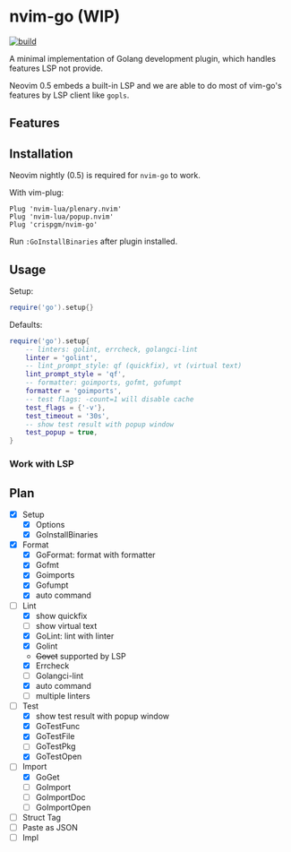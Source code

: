 # nvim-go (WIP)

[![build](https://github.com/crispgm/nvim-go/actions/workflows/ci.yml/badge.svg)](https://github.com/crispgm/nvim-go/actions/workflows/ci.yml)

A minimal implementation of Golang development plugin, which handles features LSP not provide.

Neovim 0.5 embeds a built-in LSP and we are able to do most of vim-go's features by LSP client like `gopls`.

## Features

## Installation

Neovim nightly (0.5) is required for `nvim-go` to work.

With vim-plug:
```viml
Plug 'nvim-lua/plenary.nvim'
Plug 'nvim-lua/popup.nvim'
Plug 'crispgm/nvim-go'
```

Run `:GoInstallBinaries` after plugin installed.

## Usage

Setup:
```lua
require('go').setup{}
```

Defaults:
```lua
require('go').setup{
    -- linters: golint, errcheck, golangci-lint
    linter = 'golint',
    -- lint_prompt_style: qf (quickfix), vt (virtual text)
    lint_prompt_style = 'qf',
    -- formatter: goimports, gofmt, gofumpt
    formatter = 'goimports',
    -- test flags: -count=1 will disable cache
    test_flags = {'-v'},
    test_timeout = '30s',
    -- show test result with popup window
    test_popup = true,
}
```

### Work with LSP

## Plan

- [x] Setup
  - [x] Options
  - [x] GoInstallBinaries
- [x] Format
  - [x] GoFormat: format with formatter
  - [x] Gofmt
  - [x] Goimports
  - [x] Gofumpt
  - [x] auto command
- [ ] Lint
  - [x] show quickfix
  - [ ] show virtual text
  - [x] GoLint: lint with linter
  - [x] Golint
  - ~~Govet~~ supported by LSP
  - [x] Errcheck
  - [ ] Golangci-lint
  - [x] auto command
  - [ ] multiple linters
- [ ] Test
  - [x] show test result with popup window
  - [x] GoTestFunc
  - [x] GoTestFile
  - [ ] GoTestPkg
  - [x] GoTestOpen
- [ ] Import
  - [x] GoGet
  - [ ] GoImport
  - [ ] GoImportDoc
  - [ ] GoImportOpen
- [ ] Struct Tag
- [ ] Paste as JSON
- [ ] Impl
